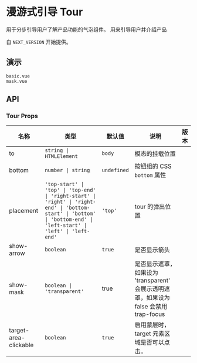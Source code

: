 # 漫游式引导 Tour

用于分步引导用户了解产品功能的气泡组件。 用来引导用户并介绍产品

自 `NEXT_VERSION` 开始提供。

## 演示

```demo
basic.vue
mask.vue
```

## API

### Tour Props

| 名称 | 类型 | 默认值 | 说明 | 版本 |
| --- | --- | --- | --- | --- |
| to | `string \| HTMLElement` | `body` | 模态的挂载位置 |  |
| bottom | `number \| string` | `undefined` | 按钮组的 CSS `bottom` 属性 |  |
| placement | `'top-start' \| 'top' \| 'top-end' \| 'right-start' \| 'right' \| 'right-end' \| 'bottom-start' \| 'bottom' \| 'bottom-end' \| 'left-start' \| 'left' \| 'left-end'` | `'top'` | tour 的弹出位置 |  |
| show-arrow | `boolean` | `true` | 是否显示箭头 |  |
| show-mask | `boolean \| 'transparent'` | true | 是否显示遮罩，如果设为 'transparent' 会展示透明遮罩，如果设为 false 会禁用 trap-focus |  |
| target-area-clickable | `boolean` | `true` | 启用蒙层时，target 元素区域是否可以点击。 |  |
